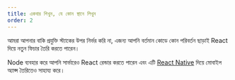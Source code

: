 ```yaml
---
title: একবার শিখুন, যে কোন স্থানে লিখুন
order: 2
---
```


আমরা আপনার বাকি প্রযুক্তি স্ট্যাকের উপর নির্ভর করি না, এজন্য আপনি বর্তমান কোডে কোন পরিবর্তন ছাড়াই React দিয়ে নতুন ফিচার তৈরি করতে পারেন।

Node ব্যবহার করে আপনি সার্ভারেও React রেন্ডার করতে পারেন এবং এটি [React Native](https://facebook.github.io/react-native/) দিয়ে মোবাইল অ্যাপ্স তৈরিতেও সাহায্য করে।
